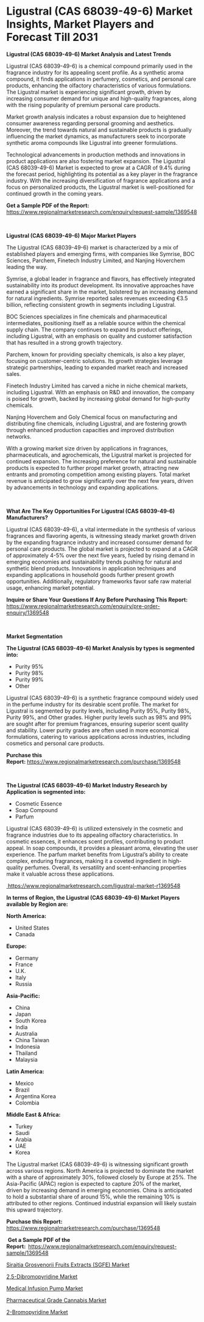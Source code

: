 <p><h1>Ligustral (CAS 68039-49-6) Market Insights, Market Players and Forecast Till 2031</h1></p><p><strong>Ligustral (CAS 68039-49-6) Market Analysis and Latest Trends</strong></p>
<p><p>Ligustral (CAS 68039-49-6) is a chemical compound primarily used in the fragrance industry for its appealing scent profile. As a synthetic aroma compound, it finds applications in perfumery, cosmetics, and personal care products, enhancing the olfactory characteristics of various formulations. The Ligustral market is experiencing significant growth, driven by increasing consumer demand for unique and high-quality fragrances, along with the rising popularity of premium personal care products.</p><p>Market growth analysis indicates a robust expansion due to heightened consumer awareness regarding personal grooming and aesthetics. Moreover, the trend towards natural and sustainable products is gradually influencing the market dynamics, as manufacturers seek to incorporate synthetic aroma compounds like Ligustral into greener formulations. </p><p>Technological advancements in production methods and innovations in product applications are also fostering market expansion. The Ligustral (CAS 68039-49-6) Market is expected to grow at a CAGR of 9.4% during the forecast period, highlighting its potential as a key player in the fragrance industry. With the increasing diversification of fragrance applications and a focus on personalized products, the Ligustral market is well-positioned for continued growth in the coming years.</p></p>
<p><strong>Get a Sample PDF of the Report:&nbsp;</strong> <a href="https://www.regionalmarketresearch.com/enquiry/request-sample/1369548">https://www.regionalmarketresearch.com/enquiry/request-sample/1369548</a></p>
<p>&nbsp;</p>
<p><strong>Ligustral (CAS 68039-49-6) Major Market Players</strong></p>
<p><p>The Ligustral (CAS 68039-49-6) market is characterized by a mix of established players and emerging firms, with companies like Symrise, BOC Sciences, Parchem, Finetech Industry Limited, and Nanjing Hoverchem leading the way. </p><p>Symrise, a global leader in fragrance and flavors, has effectively integrated sustainability into its product development. Its innovative approaches have earned a significant share in the market, bolstered by an increasing demand for natural ingredients. Symrise reported sales revenues exceeding €3.5 billion, reflecting consistent growth in segments including Ligustral.</p><p>BOC Sciences specializes in fine chemicals and pharmaceutical intermediates, positioning itself as a reliable source within the chemical supply chain. The company continues to expand its product offerings, including Ligustral, with an emphasis on quality and customer satisfaction that has resulted in a strong growth trajectory.</p><p>Parchem, known for providing specialty chemicals, is also a key player, focusing on customer-centric solutions. Its growth strategies leverage strategic partnerships, leading to expanded market reach and increased sales.</p><p>Finetech Industry Limited has carved a niche in niche chemical markets, including Ligustral. With an emphasis on R&D and innovation, the company is poised for growth, backed by increasing global demand for high-purity chemicals.</p><p>Nanjing Hoverchem and Goly Chemical focus on manufacturing and distributing fine chemicals, including Ligustral, and are fostering growth through enhanced production capacities and improved distribution networks.</p><p>With a growing market size driven by applications in fragrances, pharmaceuticals, and agrochemicals, the Ligustral market is projected for continued expansion. The increasing preference for natural and sustainable products is expected to further propel market growth, attracting new entrants and promoting competition among existing players. Total market revenue is anticipated to grow significantly over the next few years, driven by advancements in technology and expanding applications.</p></p>
<p>&nbsp;</p>
<p><strong>What Are The Key Opportunities For Ligustral (CAS 68039-49-6) Manufacturers?</strong></p>
<p><p>Ligustral (CAS 68039-49-6), a vital intermediate in the synthesis of various fragrances and flavoring agents, is witnessing steady market growth driven by the expanding fragrance industry and increased consumer demand for personal care products. The global market is projected to expand at a CAGR of approximately 4-5% over the next five years, fueled by rising demand in emerging economies and sustainability trends pushing for natural and synthetic blend products. Innovations in application techniques and expanding applications in household goods further present growth opportunities. Additionally, regulatory frameworks favor safe raw material usage, enhancing market potential.</p></p>
<p><strong>Inquire or Share Your Questions If Any Before Purchasing This Report:</strong> <a href="https://www.regionalmarketresearch.com/enquiry/pre-order-enquiry/1369548">https://www.regionalmarketresearch.com/enquiry/pre-order-enquiry/1369548</a></p>
<p>&nbsp;</p>
<p><strong>Market Segmentation</strong></p>
<p><strong>The Ligustral (CAS 68039-49-6) Market Analysis by types is segmented into:</strong></p>
<p><ul><li>Purity 95%</li><li>Purity 98%</li><li>Purity 99%</li><li>Other</li></ul></p>
<p><p>Ligustral (CAS 68039-49-6) is a synthetic fragrance compound widely used in the perfume industry for its desirable scent profile. The market for Ligustral is segmented by purity levels, including Purity 95%, Purity 98%, Purity 99%, and Other grades. Higher purity levels such as 98% and 99% are sought after for premium fragrances, ensuring superior scent quality and stability. Lower purity grades are often used in more economical formulations, catering to various applications across industries, including cosmetics and personal care products.</p></p>
<p><strong>Purchase this Report:&nbsp;</strong><a href="https://www.regionalmarketresearch.com/purchase/1369548">https://www.regionalmarketresearch.com/purchase/1369548</a></p>
<p>&nbsp;</p>
<p><strong>The Ligustral (CAS 68039-49-6) Market Industry Research by Application is segmented into:</strong></p>
<p><ul><li>Cosmetic Essence</li><li>Soap Compound</li><li>Parfum</li></ul></p>
<p><p>Ligustral (CAS 68039-49-6) is utilized extensively in the cosmetic and fragrance industries due to its appealing olfactory characteristics. In cosmetic essences, it enhances scent profiles, contributing to product appeal. In soap compounds, it provides a pleasant aroma, elevating the user experience. The parfum market benefits from Ligustral’s ability to create complex, enduring fragrances, making it a coveted ingredient in high-quality perfumes. Overall, its versatility and scent-enhancing properties make it valuable across these applications.</p></p>
<p><a href="https://www.regionalmarketresearch.com/ligustral-market-r1369548">&nbsp;https://www.regionalmarketresearch.com/ligustral-market-r1369548</a></p>
<p><strong>In terms of Region, the Ligustral (CAS 68039-49-6) Market Players available by Region are:</strong></p>
<p>
    <p> <strong> North America: </strong>
        <ul>
            <li>United States</li>
            <li>Canada</li>
        </ul>
        </p> 
    <p> <strong> Europe: </strong>
        <ul>
            <li>Germany</li>
            <li>France</li>
            <li>U.K.</li>
            <li>Italy</li>
            <li>Russia</li>
        </ul>
        </p> 
    <p> <strong> Asia-Pacific: </strong>
        <ul>
            <li>China</li>
            <li>Japan</li>
            <li>South Korea</li>
            <li>India</li>
            <li>Australia</li>
            <li>China Taiwan</li>
            <li>Indonesia</li>
            <li>Thailand</li>
            <li>Malaysia</li>
        </ul>
        </p> 
    <p> <strong> Latin America: </strong>
        <ul>
            <li>Mexico</li>
            <li>Brazil</li>
            <li>Argentina Korea</li>
            <li>Colombia</li>
        </ul>
        </p> 
    <p> <strong> Middle East & Africa: </strong>
        <ul>
            <li>Turkey</li>
            <li>Saudi</li>
            <li>Arabia</li>
            <li>UAE</li>
            <li>Korea</li>
        </ul>
    </p>
    </p>
<p><p>The Ligustral market (CAS 68039-49-6) is witnessing significant growth across various regions. North America is projected to dominate the market with a share of approximately 30%, followed closely by Europe at 25%. The Asia-Pacific (APAC) region is expected to capture 20% of the market, driven by increasing demand in emerging economies. China is anticipated to hold a substantial share of around 15%, while the remaining 10% is attributed to other regions. Continued industrial expansion will likely sustain this upward trajectory.</p></p>
<p><strong>Purchase this Report: </strong><a href="https://www.regionalmarketresearch.com/purchase/1369548">https://www.regionalmarketresearch.com/purchase/1369548</a></p>
<p>&nbsp;<strong>Get a Sample PDF of the Report:&nbsp;&nbsp;</strong><a href="https://www.regionalmarketresearch.com/enquiry/request-sample/1369548">https://www.regionalmarketresearch.com/enquiry/request-sample/1369548</a></p>
<p><strong></strong></p>
<p><p><a href="https://issuu.com/reportprime-2/docs/siraitia-grosvenorii-fruits-extract_f1c3effa46d3a3">Siraitia Grosvenorii Fruits Extracts (SGFE) Market</a></p><p><a href="https://medium.com/@zacharyscthmitt4465/the-role-of-2-5-dibromopyridine-market-applications-pharmaceutical-fine-chemicals-other-and-76f86b3ff7c0">2,5-Dibromopyridine Market</a></p><p><a href="https://www.linkedin.com/pulse/driving-factors-behind-medical-infusion-pump-market-trends-iweqf">Medical Infusion Pump Market</a></p><p><a href="https://issuu.com/reportprime-2/docs/pharmaceutical-grade-cannabis-marke_0519a09885ed4f">Pharmaceutical Grade Cannabis Market</a></p><p><a href="https://medium.com/@coremtymerich56566/how-regional-markets-are-adapting-to-2-bromopyridine-market-innovations-b1d7025ad90c">2-Bromopyridine Market</a></p></p>